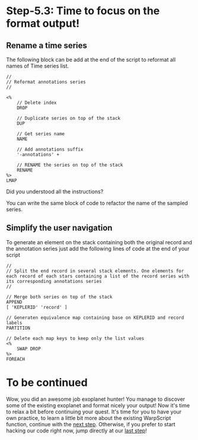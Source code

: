 # Step-5.3: Time to focus on the format output!

## Rename a time series

The following block can be add at the end of the script to reformat all names of Time series list.

```
//
// Reformat annotations series
//

<%
    // Delete index
    DROP

    // Duplicate series on top of the stack
    DUP

    // Get series name
    NAME

    // Add annotations suffix
    '-annotations' +

    // RENAME the series on top of the stack
    RENAME
%>
LMAP
```

Did you understood all the instructions? 

You can write the same block of code to refactor the name of the sampled series.

## Simplify the user navigation

To generate an element on the stack containing both the original record and the annotation series just add the following lines of code at the end of your script

```
//
// Split the end record in several stack elements. One elements for each record of each stars containing a list of the record series with its corresponding annotations series 
//

// Merge both series on top of the stack
APPEND
[ 'KEPLERID' 'record' ]

// Generaten equivalence map containing base on KEPLERID and record labels
PARTITION

// Delete each map keys to keep only the list values 
<%
    SWAP DROP
%>
FOREACH
```

# To be continued

Wow, you did an awesome job exoplanet hunter! You manage to discover some of the existing exoplanet and format nicely your output! Now it's time to relax a bit before continuing your quest. It's time for you to have your own practice, to learn a little bit more about the existing WarpScript function, continue with the [next step](/step-6-Going-further/README.md). Otherwise, if you prefer to start hacking our code right now, jump directly at our [last step](/step-7-Strong-enough-to-break-our-code/README.md)! 